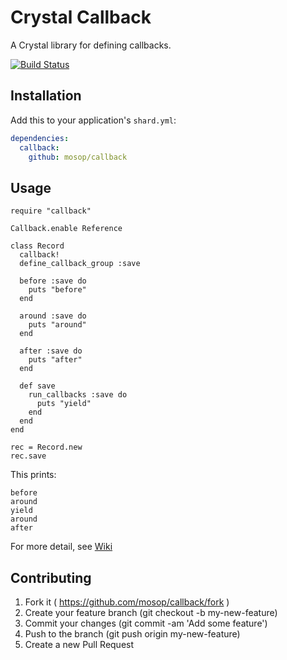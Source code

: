 # Crystal Callback

A Crystal library for defining callbacks.

[![Build Status](https://travis-ci.org/mosop/callback.svg?branch=master)](https://travis-ci.org/mosop/callback)

## Installation

Add this to your application's `shard.yml`:

```yaml
dependencies:
  callback:
    github: mosop/callback
```

## Usage

```crystal
require "callback"

Callback.enable Reference

class Record
  callback!
  define_callback_group :save

  before :save do
    puts "before"
  end

  around :save do
    puts "around"
  end

  after :save do
    puts "after"
  end

  def save
    run_callbacks :save do
      puts "yield"
    end
  end
end

rec = Record.new
rec.save
```

This prints:
```
before
around
yield
around
after
```

For more detail, see [Wiki](https://github.com/mosop/callback/wiki)

## Contributing

1. Fork it ( https://github.com/mosop/callback/fork )
2. Create your feature branch (git checkout -b my-new-feature)
3. Commit your changes (git commit -am 'Add some feature')
4. Push to the branch (git push origin my-new-feature)
5. Create a new Pull Request
